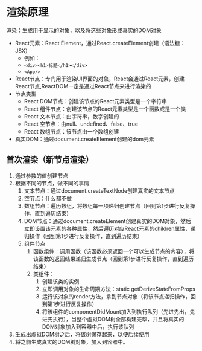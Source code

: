 # 渲染原理

渲染：生成用于显示的对象，以及将这些对象形成真实的DOM对象

- React元素：React Element，通过React.createElement创建（语法糖：JSX）
    - 例如：
    - ```<div><h1>标题</h1></div>```
    - ```<App/>```
- React节点：专门用于渲染UI界面的对象，React会通过React元素，创建React节点,ReactDOM一定是通过React节点来进行渲染的
- 节点类型
    - React DOM节点：创建该节点的React元素类型是一个字符串
    - React 组件节点：创建该节点的React元素类型是一个函数或是一个类
    - React 文本节点：由字符串，数字创建的
    - React 空节点：由null、undefined、false、true
    - React 数组节点：该节点由一个数组创建
- 真实DOM：通过document.createElement创建的dom元素

## 首次渲染（新节点渲染）

1. 通过参数的值创建节点
2. 根据不同的节点，做不同的事情
    1. 文本节点：通过document.createTextNode创建真实的文本节点
    2. 空节点：什么都不做
    3. 数组节点：遍历数组，将数组每一项递归创建节点（回到第1步进行反复操作，直到遍历结束）
    4. DOM节点：通过document.createElement创建真实的DOM对象，然后立即设置该元素的各种属性，然后遍历对应React元素的children属性，递归操作（回到第1步进行反复操作，直到遍历结束）
    5. 组件节点
        1. 函数组件：调用函数（该函数必须返回一个可以生成节点的内容），将该函数的返回结果递归生成节点（回到第1步进行反复操作，直到遍历结束）
        2. 类组件：
            1. 创建该类的实例
            2. 立即调用对象的生命周期方法：static getDeriveStateFromProps
            3. 运行该对象的render方法，拿到节点对象（将该节点递归操作，回到第1步进行反复操作）
            4. 将该组件的componentDidMount加入到执行队列（先进先出，先进先执行），当整个虚拟DOM树全部构建完毕，并且将真实的DOM对象加入到容器中后，执行该队列
3. 生成出虚拟DOM树之后，将该树保存起来，以便后续使用
4. 将之前生成真实的DOM树对象，加入到容器中。
